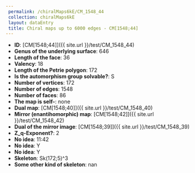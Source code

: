 ```yaml
--- 
 permalink: /chiralMaps6kE/CM_1548_44 
 collection: chiralMaps6kE
 layout: dataEntry
 title: Chiral maps up to 6000 edges - CM[1548;44]
---
```


- **ID**: [CM[1548;44]]({{ site.url }}/test/CM_1548_44)
- **Genus of the underlying surface**: 646
- **Length of the face**: 36
- **Valency**: 18
- **Length of the Petrie polygon**: 172
- **Is the automorphism group solvable?**: S
- **Number of vertices**: 172
- **Number of edges**: 1548
- **Number of faces**: 86
- **The map is self-**: none
- **Dual map**: [CM[1548;40]]({{ site.url }}/test/CM_1548_40)
- **Mirror (enantihomorphic) map**: [CM[1548;42]]({{ site.url }}/test/CM_1548_42)
- **Dual of the mirror image**: [CM[1548;39]]({{ site.url }}/test/CM_1548_39)
- **Z_q-Exponent?**: 2
- **No idea**:  11:42
- **No idea**: Y
- **No idea**: Y
- **Skeleton**: Sk(172;5)^3
- **Some other kind of skeleton**: nan
